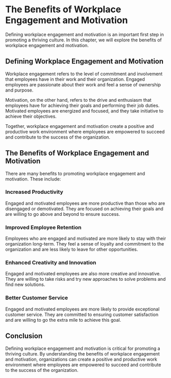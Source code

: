 # The Benefits of Workplace Engagement and Motivation

Defining workplace engagement and motivation is an important first step in promoting a thriving culture. In this chapter, we will explore the benefits of workplace engagement and motivation.

Defining Workplace Engagement and Motivation
--------------------------------------------

Workplace engagement refers to the level of commitment and involvement that employees have in their work and their organization. Engaged employees are passionate about their work and feel a sense of ownership and purpose.

Motivation, on the other hand, refers to the drive and enthusiasm that employees have for achieving their goals and performing their job duties. Motivated employees are energized and focused, and they take initiative to achieve their objectives.

Together, workplace engagement and motivation create a positive and productive work environment where employees are empowered to succeed and contribute to the success of the organization.

The Benefits of Workplace Engagement and Motivation
---------------------------------------------------

There are many benefits to promoting workplace engagement and motivation. These include:

### Increased Productivity

Engaged and motivated employees are more productive than those who are disengaged or demotivated. They are focused on achieving their goals and are willing to go above and beyond to ensure success.

### Improved Employee Retention

Employees who are engaged and motivated are more likely to stay with their organization long-term. They feel a sense of loyalty and commitment to the organization and are less likely to leave for other opportunities.

### Enhanced Creativity and Innovation

Engaged and motivated employees are also more creative and innovative. They are willing to take risks and try new approaches to solve problems and find new solutions.

### Better Customer Service

Engaged and motivated employees are more likely to provide exceptional customer service. They are committed to ensuring customer satisfaction and are willing to go the extra mile to achieve this goal.

Conclusion
----------

Defining workplace engagement and motivation is critical for promoting a thriving culture. By understanding the benefits of workplace engagement and motivation, organizations can create a positive and productive work environment where employees are empowered to succeed and contribute to the success of the organization.

